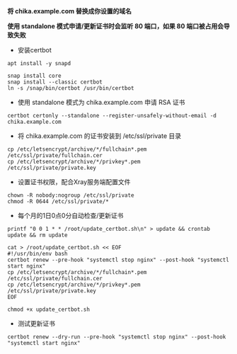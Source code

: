 **将 chika.example.com 替换成你设置的域名**

**使用 standalone 模式申请/更新证书时会监听 80 端口，如果 80 端口被占用会导致失败**

- 安装certbot

```
apt install -y snapd
```

```
snap install core
snap install --classic certbot
ln -s /snap/bin/certbot /usr/bin/certbot
```

- 使用 standalone 模式为 chika.example.com 申请 RSA 证书

```
certbot certonly --standalone --register-unsafely-without-email -d chika.example.com
```

- 将 chika.example.com 的证书安装到 /etc/ssl/private 目录

```
cp /etc/letsencrypt/archive/*/fullchain*.pem /etc/ssl/private/fullchain.cer
cp /etc/letsencrypt/archive/*/privkey*.pem /etc/ssl/private/private.key
```

- 设置证书权限，配合Xray服务端配置文件

```
chown -R nobody:nogroup /etc/ssl/private
chmod -R 0644 /etc/ssl/private/*
```

- 每个月的1日0点0分自动检查/更新证书

```
printf "0 0 1 * * /root/update_certbot.sh\n" > update && crontab update && rm update
```

```
cat > /root/update_certbot.sh << EOF
#!/usr/bin/env bash
certbot renew --pre-hook "systemctl stop nginx" --post-hook "systemctl start nginx"
cp /etc/letsencrypt/archive/*/fullchain*.pem /etc/ssl/private/fullchain.cer
cp /etc/letsencrypt/archive/*/privkey*.pem /etc/ssl/private/private.key
EOF
```

```
chmod +x update_certbot.sh
```

- 测试更新证书

```
certbot renew --dry-run --pre-hook "systemctl stop nginx" --post-hook "systemctl start nginx"
```
